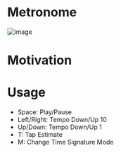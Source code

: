 # Metronome
![image](https://github.com/user-attachments/assets/8fcbc6ec-4807-4972-9dd7-f425226c965f)

# Motivation


# Usage
* Space: Play/Pause
* Left/Right: Tempo Down/Up 10
* Up/Down: Tempo Down/Up 1
* T: Tap Estimate
* M: Change Time Signature Mode
